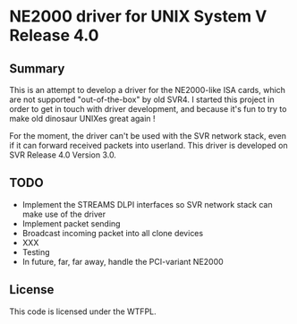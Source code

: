 # NE2000 driver for UNIX System V Release 4.0

## Summary

This is an attempt to develop a driver for the NE2000-like ISA cards, which
are not supported "out-of-the-box" by old SVR4. I started this project in
order to get in touch with driver development, and because it's fun to try
to make old dinosaur UNIXes great again !

For the moment, the driver can't be used with the SVR network stack, even if it can forward received packets into userland. This driver is developed on SVR Release 4.0 Version 3.0.

## TODO
- Implement the STREAMS DLPI interfaces so SVR network stack can make use of the driver
- Implement packet sending
- Broadcast incoming packet into all clone devices
- XXX
- Testing
- In future, far, far away, handle the PCI-variant NE2000

## License

This code is licensed under the WTFPL.